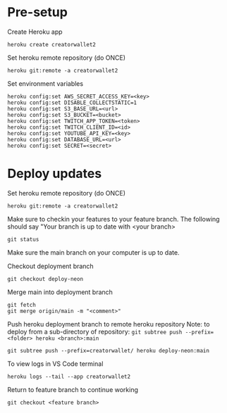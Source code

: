 # Pre-setup

Create Heroku app

```
heroku create creatorwallet2
```

Set heroku remote repository (do ONCE)

```
heroku git:remote -a creatorwallet2
```

Set environment variables

```
heroku config:set AWS_SECRET_ACCESS_KEY=<key>
heroku config:set DISABLE_COLLECTSTATIC=1
heroku config:set S3_BASE_URL=<url>
heroku config:set S3_BUCKET=<bucket>
heroku config:set TWITCH_APP_TOKEN=<token>
heroku config:set TWITCH_CLIENT_ID=<id>
heroku config:set YOUTUBE_API_KEY=<key>
heroku config:set DATABASE_URL=<url>
heroku config:set SECRET=<secret>

```

# Deploy updates

Set heroku remote repository (do ONCE)

```
heroku git:remote -a creatorwallet2
```

Make sure to checkin your features to your feature branch. The following should say "Your branch is up to date with \<your branch>

```
git status
```

Make sure the main branch on your computer is up to date.

Checkout deployment branch

```
git checkout deploy-neon
```

Merge main into deployment branch

```
git fetch
git merge origin/main -m "<comment>"
```

Push heroku deployment branch to remote heroku repository
Note: to deploy from a sub-directory of repository: `git subtree push --prefix=<folder> heroku <branch>:main`

```
git subtree push --prefix=creatorwallet/ heroku deploy-neon:main
```

To view logs in VS Code terminal

```
heroku logs --tail --app creatorwallet2
```

Return to feature branch to continue working

```
git checkout <feature branch>
```
